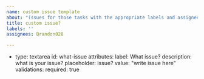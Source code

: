 ```yaml
---
name: custom issue template
about: "(ssues for those tasks with the appropriate labels and assignee (yourself). "
title: custom issue?
labels: ''
assignees: Brandon028

---
```


- type: textarea
    id: what-issue
    attributes:
      label: What issue?
      description: what is your issue?
      placeholder: issue?
      value: "write issue here"
    validations:
      required: true
